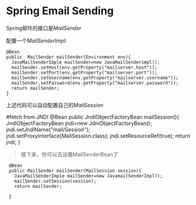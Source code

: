 # Spring Email Sending

Spring邮件的接口是$MailSender$

配置一个$MailSenderImpl$:

    @Bean
    public  MailSender mailSender(Environment env){
      JavaMailSenderImple mailSender=new JavaMailSenderimpl();
      mailSender.setHost(env.getProperty("mailserver.host"));
      mailSender.setPort(env.getProperty("mailserver.port"));
      mailSender.setUsername(env.getProperty("mailserver.username"));
      mailSender,setPassword(env.getProperty("mailserver.password"));
      return mailSender;
    }

上述代码可以自动配置自己的$MailSession$

#fetch from JNDI
        @Bean
        public JndiObjectFactoryBean mailSession(){
            JndiObjectFactoryBean jndi=new JdniObjectFactoryBean();
            jndi.setJndiName("mail/Session");
            jndi.setProxyInterface(MailSession.class);
             jndi.setResourceRef(true);
            return jndi;
            }

>接下来，你可以去设置MailSenderBean了

     @Bean
     public MailSender mailSender(MailSession session){
       JavaMailSenderImple mailSender=new JavamailSenderImpl();
       mailSender.setSession(session);
       return mailSender;

     }
